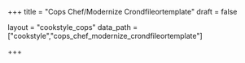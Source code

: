 +++
title = "Cops Chef/Modernize Crondfileortemplate"
draft = false

layout = "cookstyle_cops"
data_path = ["cookstyle","cops_chef_modernize_crondfileortemplate"]

+++

<!-- The content of this page is automatically generated from the
cops_chef_modernize_crondfileortemplate.yml file in github.com/chef/cookstyle/docs-chef-io/data/cookstyle. -->
